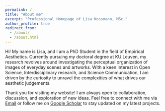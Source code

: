 ```yaml
---
permalink: /
title: "About me"
excerpt: "Professional Homepage of Lisa Kossmann, MSc."
author_profile: true
redirect_from: 
  - /about/
  - /about.html
---
```



Hi! My name is Lisa, and I am a PhD Student in the field of Empirical Aesthetics. Currently pursuing my doctoral degree at KU Leuven, my research revolves around investigating the perceptual organization of images of everyday scenes and artworks. With a keen interest in Open Science, Interdisciplinary research, and Science Communication, I am driven by the curiosity to unravel the complexities of what drives our aesthetic judgements.

Thank you for visiting my website! I am always open to collaboration, discussion, and exploration of new ideas. Feel free to connect with me via [Email](mailto:lisa.kossmann@swbmail.de)  or follow me on [Google Scholar](https://scholar.google.com/citations?hl=en&user=V2XfbV8AAAAJ) to stay updated on my latest projects.
